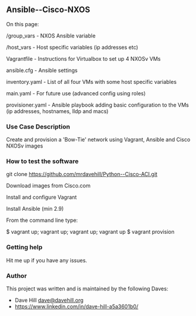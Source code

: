 ## Ansible--Cisco-NXOS

On this page:

/group_vars   -    NXOS Ansible variable

/host_vars    -    Host specific variables (ip addresses etc)

Vagrantfile   -    Instructions for Virtualbox to set up 4 NXOSv VMs

ansible.cfg   -    Ansible settings

inventory.yaml -   List of all four VMs with some host specific variables

main.yaml     -    For future use (advanced config using roles)

provisioner.yaml - Ansible playbook adding basic configuration to the VMs (ip addresses, hostnames, lldp and macs)
 
### Use Case Description

Create and provision a 'Bow-Tie' network using Vagrant, Ansible and Cisco NXOSv images

### How to test the software

git clone https://github.com/mrdavehill/Python--Cisco-ACI.git

Download images from Cisco.com

Install and configure Vagrant

Install Ansible (min 2.9)

From the command line type:

$ vagrant up; vagrant up; vagrant up; vagrant up
$ vagrant provision

### Getting help

Hit me up if you have any issues.

### Author

This project was written and is maintained by the following Daves:

* Dave Hill <dave@davehill.org>
* https://www.linkedin.com/in/dave-hill-a5a3601b0/
